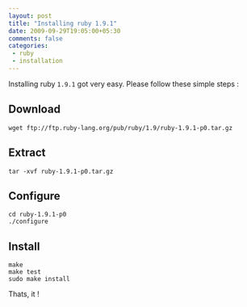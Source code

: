 ```yaml
---
layout: post
title: "Installing ruby 1.9.1"
date: 2009-09-29T19:05:00+05:30
comments: false
categories:
 - ruby
 - installation
---
```

Installing ruby `1.9.1` got very easy. Please follow these simple steps :
## Download
```
wget ftp://ftp.ruby-lang.org/pub/ruby/1.9/ruby-1.9.1-p0.tar.gz
```
## Extract
```
tar -xvf ruby-1.9.1-p0.tar.gz
```
## Configure
```
cd ruby-1.9.1-p0
./configure
```
## Install
```
make
make test
sudo make install
```

Thats, it !
